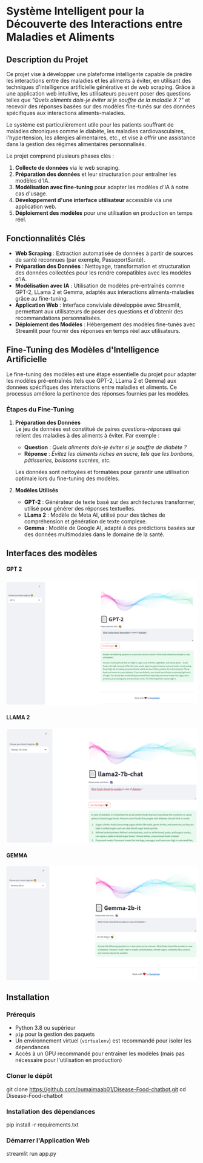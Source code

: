 # Système Intelligent pour la Découverte des Interactions entre Maladies et Aliments

## Description du Projet
Ce projet vise à développer une plateforme intelligente capable de prédire les interactions entre des maladies et les aliments à éviter, en utilisant des techniques d'intelligence artificielle générative et de web scraping. Grâce à une application web intuitive, les utilisateurs peuvent poser des questions telles que _"Quels aliments dois-je éviter si je souffre de la maladie X ?"_ et recevoir des réponses basées sur des modèles fine-tunés sur des données spécifiques aux interactions aliments-maladies.

Le système est particulièrement utile pour les patients souffrant de maladies chroniques comme le diabète, les maladies cardiovasculaires, l'hypertension, les allergies alimentaires, etc., et vise à offrir une assistance dans la gestion des régimes alimentaires personnalisés.

Le projet comprend plusieurs phases clés :
1. **Collecte de données** via le web scraping.
2. **Préparation des données** et leur structuration pour entraîner les modèles d'IA.
3. **Modélisation avec fine-tuning** pour adapter les modèles d'IA à notre cas d'usage.
4. **Développement d'une interface utilisateur** accessible via une application web.
5. **Déploiement des modèles** pour une utilisation en production en temps réel.

## Fonctionnalités Clés
- **Web Scraping** : Extraction automatisée de données à partir de sources de santé reconnues (par exemple, PasseportSanté).
- **Préparation des Données** : Nettoyage, transformation et structuration des données collectées pour les rendre compatibles avec les modèles d'IA.
- **Modélisation avec IA** : Utilisation de modèles pré-entraînés comme GPT-2, LLama 2 et Gemma, adaptés aux interactions aliments-maladies grâce au fine-tuning.
- **Application Web** : Interface conviviale développée avec Streamlit, permettant aux utilisateurs de poser des questions et d'obtenir des recommandations personnalisées.
- **Déploiement des Modèles** : Hébergement des modèles fine-tunés avec Streamlit pour fournir des réponses en temps réel aux utilisateurs.

## Fine-Tuning des Modèles d'Intelligence Artificielle
Le fine-tuning des modèles est une étape essentielle du projet pour adapter les modèles pré-entraînés (tels que GPT-2, LLama 2 et Gemma) aux données spécifiques des interactions entre maladies et aliments. Ce processus améliore la pertinence des réponses fournies par les modèles.

### Étapes du Fine-Tuning
1. **Préparation des Données**  
   Le jeu de données est constitué de paires _questions-réponses_ qui relient des maladies à des aliments à éviter. Par exemple :
   - **Question** : _Quels aliments dois-je éviter si je souffre de diabète ?_
   - **Réponse** : _Évitez les aliments riches en sucre, tels que les bonbons, pâtisseries, boissons sucrées, etc._
   
   Les données sont nettoyées et formatées pour garantir une utilisation optimale lors du fine-tuning des modèles.

2. **Modèles Utilisés**  
   - **GPT-2** : Générateur de texte basé sur des architectures transformer, utilisé pour générer des réponses textuelles.
   - **LLama 2** : Modèle de Meta AI, utilisé pour des tâches de compréhension et génération de texte complexe.
   - **Gemma** : Modèle de Google AI, adapté à des prédictions basées sur des données multimodales dans le domaine de la santé.
## Interfaces des modèles

#### GPT 2
![GPT2](./images/GPT2.png)

#### LLAMA 2
![Llama2](./images/Llama2.png)

#### GEMMA
![Gemma](./images/Gemma.png)

## Installation

### Prérequis
- Python 3.8 ou supérieur
- `pip` pour la gestion des paquets
- Un environnement virtuel (`virtualenv`) est recommandé pour isoler les dépendances
- Accès à un GPU recommandé pour entraîner les modèles (mais pas nécessaire pour l'utilisation en production)

### Cloner le dépôt
git clone https://github.com/oumaimaab01/Disease-Food-chatbot.git
cd Disease-Food-chatbot

### Installation des dépendances
pip install -r requirements.txt

### Démarrer l'Application Web
streamlit run app.py



  



